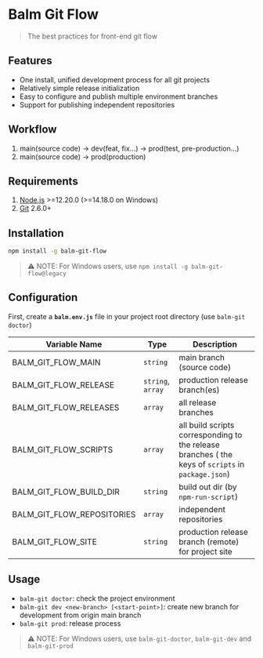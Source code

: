 # Balm Git Flow

> The best practices for front-end git flow

## Features

- One install, unified development process for all git projects
- Relatively simple release initialization
- Easy to configure and publish multiple environment branches
- Support for publishing independent repositories

## Workflow

1. main(source code) -> dev(feat, fix...) -> prod(test, pre-production...)
2. main(source code) -> prod(production)

## Requirements

1. [Node.js](https://nodejs.org/) >=12.20.0 (>=14.18.0 on Windows)
2. [Git](https://git-scm.com/) 2.6.0+

## Installation

```sh
npm install -g balm-git-flow
```

> ⚠️ NOTE: For Windows users, use `npm install -g balm-git-flow@legacy`

## Configuration

First, create a **`balm.env.js`** file in your project root directory (use `balm-git doctor`)

| Variable Name              | Type              | Description                                                                                        |
| -------------------------- | ----------------- | -------------------------------------------------------------------------------------------------- |
| BALM_GIT_FLOW_MAIN         | `string`          | main branch (source code)                                                                          |
| BALM_GIT_FLOW_RELEASE      | `string`, `array` | production release branch(es)                                                                      |
| BALM_GIT_FLOW_RELEASES     | `array`           | all release branches                                                                               |
| BALM_GIT_FLOW_SCRIPTS      | `array`           | all build scripts corresponding to the release branches ( the keys of `scripts` in `package.json`) |
| BALM_GIT_FLOW_BUILD_DIR    | `string`          | build out dir (by `npm-run-script`)                                                                |
| BALM_GIT_FLOW_REPOSITORIES | `array`           | independent repositories                                                                           |
| BALM_GIT_FLOW_SITE         | `string`          | production release branch (remote) for project site                                                |

## Usage

- `balm-git doctor`: check the project environment
- `balm-git dev <new-branch> [<start-point>]`: create new branch for development from origin main branch
- `balm-git prod`: release process

> ⚠️ NOTE: For Windows users, use `balm-git-doctor`, `balm-git-dev` and `balm-git-prod`
